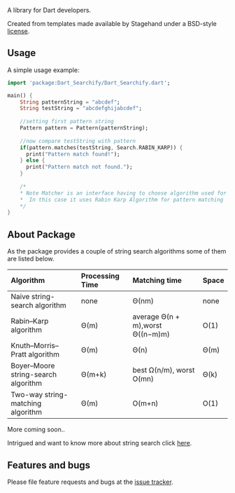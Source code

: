 A library for Dart developers.

Created from templates made available by Stagehand under a BSD-style
[license](https://github.com/dart-lang/stagehand/blob/master/LICENSE).

## Usage

A simple usage example:

```dart
import 'package:Dart_Searchify/Dart_Searchify.dart';

main() {
    String patternString = "abcdef";
    String testString = "abcdefghijabcdef";
    
    //setting first pattern string
    Pattern pattern = Pattern(patternString);
  
    //now compare testString with pattern
    if(pattern.matches(testString, Search.RABIN_KARP)) {
      print("Pattern match found!");
    } else {
      print("Pattern match not found.");
    }
    
    /*
    * Note Matcher is an interface having to choose algorithm used for string matching
    *  In this case it uses Rabin Karp Algorithm for pattern matching 
    */
}
```
## About Package
As the package provides a couple of string search algorithms some of them are listed below.

| Algorithm | Processing Time | Matching time | Space |
| :-------- | :-------------- | :------------ | :---- |
| Naive string-search algorithm	 | none | Θ(nm)	| none|
| Rabin–Karp algorithm | Θ(m) | average Θ(n + m),worst Θ((n−m)m)		| O(1) |
| Knuth–Morris–Pratt algorithm	 | Θ(m) | Θ(n)	| Θ(m) |
| Boyer–Moore string-search algorithm	 | Θ(m+k) | best Ω(n/m), worst O(mn)	| Θ(k) |
| Two-way string-matching algorithm	 | Θ(m) | O(m+n) | O(1) |

More coming soon..

Intrigued and want to know more about string search click [here](https://en.wikipedia.org/wiki/String-searching_algorithm).

## Features and bugs

Please file feature requests and bugs at the [issue tracker][tracker].

[tracker]: http://example.com/issues/replaceme
